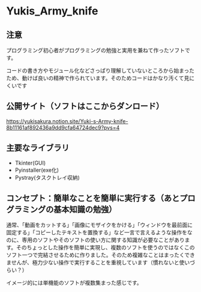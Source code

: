 # Yukis_Army_knife

## 注意

プログラミング初心者がプログラミングの勉強と実用を兼ねて作ったソフトです。

コードの書き方やモジュール化などさっぱり理解していないところから始まったため、動けば良いの精神で作られています。そのためコードはかなり汚くて見にくいです

## 公開サイト（ソフトはここからダンロード）

https://yukisakura.notion.site/Yuki-s-Army-knife-8b11161af892436a9dd9cfa64724dec9?pvs=4

## 主要なライブラリ

* Tkinter(GUI)
* Pyinstaller(exe化)
*  Pystray(タスクトレイ収納)

## コンセプト：簡単なことを簡単に実行する（あとプログラミングの基本知識の勉強）

通常、「動画をカットする」「画像にモザイクをかける」「ウィンドウを最前面に固定する」「コピーしたテキストを置換する」など一言で言えるような操作をなのに、専用のソフトやそのソフトの使い方に関する知識が必要なことがあります。そのちょっとした操作を簡単に実現し、複数のソフトを使うのではなくこのソフト一つで完結させるために作りました。そのため複雑なことはまったくできませんが、極力少ない操作で実行することを重視しています（慣れないと使いづらい？）

イメージ的には単機能のソフトが複数集まった感じです。


